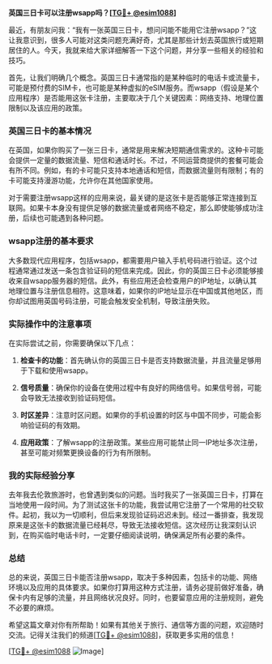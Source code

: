 **英国三日卡可以注册wsapp吗？[[TG💪+ @esim1088](https://t.me/s/esim1088)]**

最近，有朋友问我：“我有一张英国三日卡，想问问能不能用它注册wsapp？”这让我意识到，很多人可能对这类问题充满好奇，尤其是那些计划去英国旅行或短期居住的人。今天，我就来给大家详细解答一下这个问题，并分享一些相关的经验和技巧。

首先，让我们明确几个概念。英国三日卡通常指的是某种临时的电话卡或流量卡，可能是预付费的SIM卡，也可能是某种虚拟的eSIM服务。而wsapp（假设是某个应用程序）是否能用这张卡注册，主要取决于几个关键因素：网络支持、地理位置限制以及该应用的政策。

### 英国三日卡的基本情况

在英国，如果你购买了一张三日卡，通常是用来解决短期通信需求的。这种卡可能会提供一定量的数据流量、短信和通话时长。不过，不同运营商提供的套餐可能会有所不同。例如，有的卡可能只支持本地通话和短信，而数据流量则有限制；有的卡可能支持漫游功能，允许你在其他国家使用。

对于需要注册wsapp这样的应用来说，最关键的是这张卡是否能够正常连接到互联网。如果卡本身没有提供足够的数据流量或者网络不稳定，那么即使能够成功注册，后续也可能遇到各种问题。

### wsapp注册的基本要求

大多数现代应用程序，包括wsapp，都需要用户输入手机号码进行验证。这个过程通常通过发送一条包含验证码的短信来完成。因此，你的英国三日卡必须能够接收来自wsapp服务器的短信。此外，有些应用还会检查用户的IP地址，以确认其地理位置与注册信息相符。这意味着，如果你的IP地址显示在中国或其他地区，而你却试图用英国号码注册，可能会触发安全机制，导致注册失败。

### 实际操作中的注意事项

在实际尝试之前，你需要确保以下几点：

1. **检查卡的功能**：首先确认你的英国三日卡是否支持数据流量，并且流量足够用于下载和使用wsapp。
   
2. **信号质量**：确保你的设备在使用过程中有良好的网络信号。如果信号弱，可能会导致无法接收到验证码短信。

3. **时区差异**：注意时区问题。如果你的手机设置的时区与中国不同步，可能会影响验证码的有效期。

4. **应用政策**：了解wsapp的注册政策。某些应用可能禁止同一IP地址多次注册，甚至可能对频繁更换设备的行为有所限制。

### 我的实际经验分享

去年我去伦敦旅游时，也曾遇到类似的问题。当时我买了一张英国三日卡，打算在当地使用一段时间。为了测试这张卡的功能，我尝试用它注册了一个常用的社交软件。起初，我以为一切顺利，但后来发现验证码迟迟未到。经过一番排查，我发现原来是这张卡的数据流量已经耗尽，导致无法接收短信。这次经历让我深刻认识到，在购买临时电话卡时，一定要仔细阅读说明，确保满足所有必要的条件。

### 总结

总的来说，英国三日卡能否注册wsapp，取决于多种因素，包括卡的功能、网络环境以及应用的具体要求。如果你打算用这种方式注册，请务必提前做好准备，确保卡内有足够的流量，并且网络状况良好。同时，也要留意应用的注册规则，避免不必要的麻烦。

希望这篇文章对你有所帮助！如果有其他关于旅行、通信等方面的问题，欢迎随时交流。记得关注我们的频道[[TG💪+ @esim1088](https://t.me/s/esim1088)]，获取更多实用的信息！

[[TG💪+ @esim1088](https://t.me/s/esim1088) ![Image](https://i.postimg.cc/4NQfJmqS/Snipaste-2025-05-13-00-14-12.png)]